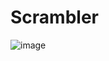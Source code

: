 # Scrambler

![image](https://user-images.githubusercontent.com/99152499/152717891-e43a9b7b-16aa-41fe-9445-218a10831591.png)
